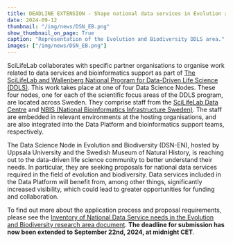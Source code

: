 ```yaml
---
title: DEADLINE EXTENSION - Shape national data services in Evolution and Biodiversity
date: 2024-09-12
thumbnail: "/img/news/DSN_EB.png"
show_thumbnail_on_page: True
caption: "Representation of the Evolution and Biodiversity DDLS area."
images: ["/img/news/DSN_EB.png"]
---
```


SciLifeLab collaborates with specific partner organisations to organise work related to data services and bioinformatics support as part of [The SciLifeLab and Wallenberg National Program for Data-Driven Life Science (DDLS)](https://www.scilifelab.se/data-driven/). This work takes place at one of four Data Science Nodes. These four nodes, one for each of the scientific focus areas of the DDLS program, are located across Sweden. They comprise staff from the [SciLifeLab Data Centre](https://www.scilifelab.se/data/) and [NBIS (National Bioinformatics Infrastructure Sweden)](https://nbis.se/). The staff are embedded in relevant environments at the hosting organisations, and are also integrated into the Data Platform and bioinformatics support teams, respectively.

The Data Science Node in Evolution and Biodiversity (DSN-EN), hosted by Uppsala University and the Swedish Museum of Natural History, is reaching out to the data-driven life science community to better understand their needs. In particular, they are seeking proposals for national data services required in the field of evolution and biodiversity. Data services included in the Data Platform will benefit from, among other things, significantly increased visibility, which could lead to greater opportunities for funding and collaboration.

To find out more about the application process and proposal requirements, please see the [Inventory of National Data Service needs in the Evolution and Biodiversity research area document](/service_requests/Instructions_DSN-EB_needs_inventory_20240823.pdf). **The deadline for submission has now been extended to September 22nd, 2024, at midnight CET**.
